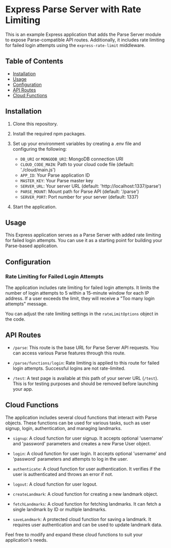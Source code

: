 # Express Parse Server with Rate Limiting

This is an example Express application that adds the Parse Server module to expose Parse-compatible API routes. Additionally, it includes rate limiting for failed login attempts using the `express-rate-limit` middleware.

## Table of Contents

- [Installation](#installation)
- [Usage](#usage)
- [Configuration](#configuration)
- [API Routes](#api-routes)
- [Cloud Functions](#cloud-functions)

## Installation

1. Clone this repository.

2. Install the required npm packages.

3. Set up your environment variables by creating a .env file and configuring the following:

   - `DB_URI` or `MONGODB_URI`: MongoDB connection URI
   - `CLOUD_CODE_MAIN`: Path to your cloud code file (default: './cloud/main.js')
   - `APP_ID`: Your Parse application ID
   - `MASTER_KEY`: Your Parse master key
   - `SERVER_URL`: Your server URL (default: 'http://localhost:1337/parse')
   - `PARSE_MOUNT`: Mount path for Parse API (default: '/parse')
   - `SERVER_PORT`: Port number for your server (default: 1337)

4. Start the application.

## Usage

This Express application serves as a Parse Server with added rate limiting for failed login attempts. You can use it as a starting point for building your Parse-based application.

## Configuration

### Rate Limiting for Failed Login Attempts

The application includes rate limiting for failed login attempts. It limits the number of login attempts to 5 within a 15-minute window for each IP address. If a user exceeds the limit, they will receive a "Too many login attempts" message.

You can adjust the rate limiting settings in the `rateLimitOptions` object in the code.

## API Routes

- `/parse`: This route is the base URL for Parse Server API requests. You can access various Parse features through this route.

- `/parse/functions/login`: Rate limiting is applied to this route for failed login attempts. Successful logins are not rate-limited.

- `/test`: A test page is available at this path of your server URL (`/test`). This is for testing purposes and should be removed before launching your app.

## Cloud Functions

The application includes several cloud functions that interact with Parse objects. These functions can be used for various tasks, such as user signup, login, authentication, and managing landmarks.

- `signup`: A cloud function for user signup. It accepts optional 'username' and 'password' parameters and creates a new Parse User object.

- `login`: A cloud function for user login. It accepts optional 'username' and 'password' parameters and attempts to log in the user.

- `authenticate`: A cloud function for user authentication. It verifies if the user is authenticated and throws an error if not.

- `logout`: A cloud function for user logout.

- `createLandmark`: A cloud function for creating a new landmark object.

- `fetchLandmarks`: A cloud function for fetching landmarks. It can fetch a single landmark by ID or multiple landmarks.

- `saveLandmark`: A protected cloud function for saving a landmark. It requires user authentication and can be used to update landmark data.

Feel free to modify and expand these cloud functions to suit your application's needs.

